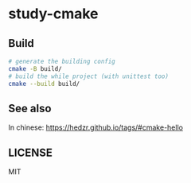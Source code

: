 # study-cmake

## Build

```bash
# generate the building config
cmake -B build/
# build the while project (with unittest too)
cmake --build build/
```

## See also

In chinese: https://hedzr.github.io/tags/#cmake-hello

## LICENSE

MIT
